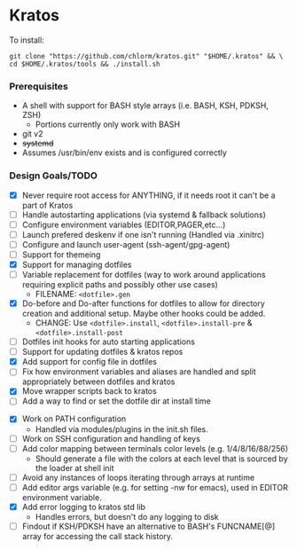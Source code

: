 Kratos
======

To install:
```
git clone "https://github.com/chlorm/kratos.git" "$HOME/.kratos" && \
cd $HOME/.kratos/tools && ./install.sh
```

### Prerequisites
* A shell with support for BASH style arrays (i.e. BASH, KSH, PDKSH, ZSH)
  + Portions currently only work with BASH
* git v2
* ~~systemd~~
* Assumes /usr/bin/env exists and is configured correctly

### Design Goals/TODO
- [x] Never require root access for ANYTHING, if it needs root it can't be a part of
   Kratos
- [ ] Handle autostarting applications (via systemd & fallback solutions)
- [ ] Configure environment variables (EDITOR,PAGER,etc...)
- [ ] Launch prefered deskenv if one isn't running (Handled via .xinitrc)
- [ ] Configure and launch user-agent (ssh-agent/gpg-agent)
- [ ] Support for themeing
- [x] Support for managing dotfiles
- [ ] Variable replacement for dotfiles (way to work around applications requiring
   explicit paths and possibly other use cases)
   + FILENAME: `<dotfile>.gen`
- [x] Do-before and Do-after functions for dotfiles to allow for directory creation
   and additional setup. Maybe other hooks could be added.
   + CHANGE: Use `<dotfile>.install`, `<dotfile>.install-pre` &
      `<dotfile>.install-post`
- [ ] Dotfiles init hooks for auto starting applications
- [ ] Support for updating dotfiles & kratos repos
- [x] Add support for config file in dotfiles
- [ ] Fix how environment variables and aliases are handled and split appropriately
   between dotfiles and kratos
- [x] Move wrapper scripts back to kratos
- [ ] Add a way to find or set the dotfile dir at install time
* [x] Work on PATH configuration
  + Handled via modules/plugins in the init.sh files.
* [ ] Work on SSH configuration and handling of keys
* [ ] Add color mapping between terminals color levels (e.g. 1/4/8/16/88/256)
	+ Should generate a file with the colors at each level that is sourced by the
	   loader at shell init
* [ ] Avoid any instances of loops iterating through arrays at runtime
* [ ] Add editor args variable (e.g. for setting -nw for emacs), used in EDITOR
   environment variable.
* [x] Add error logging to kratos std lib
  + Handles errors, but doesn't do any logging to disk
* [ ] Findout if KSH/PDKSH have an alternative to BASH's FUNCNAME[@] array for
   accessing the call stack history.
